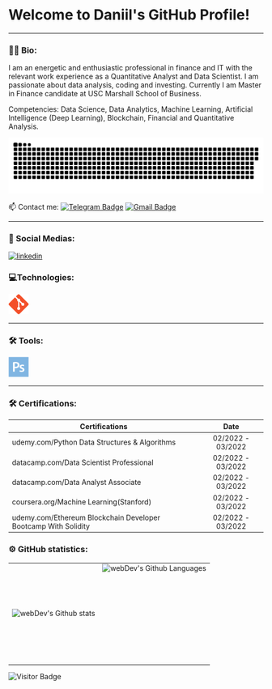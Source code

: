 
# Welcome to Daniil's GitHub Profile!

---

### :man_technologist: Bio:

I am an energetic and enthusiastic professional in finance and IT with the relevant work experience as a Quantitative Analyst and Data Scientist. I am passionate about data analysis, coding and investing. Currently I am Master in Finance candidate at USC Marshall School of Business.

Competencies: Data Science, Data Analytics, Machine Learning, Artificial Intelligence (Deep Learning), Blockchain, Financial and Quantitative Analysis.

<p align="center">
 <img width="600" src="assets/github-snake.svg" alt="snake"/>





:mailbox: Contact me: [![Telegram Badge](https://img.shields.io/badge/-morozkovda-blue?style=flat&logo=Telegram&logoColor=white)](https://t.me/morozkovda)  [![Gmail Badge](https://img.shields.io/badge/-Gmail-red?style=flat&logo=Gmail&logoColor=white)](mailto:morozkov.d.a@gmail.com)

---

### 🤝 Social Medias:

  <div id="badges">
    <a href="https://www.linkedin.com/in/daniil-morozkov/" target="_blank">
      <img src="https://cdn-icons-png.flaticon.com/512/2504/2504799.png" width="40" height="40" alt="linkedin" />
    </a>

### 💻Technologies:

<div>
  <img src="https://github.com/devicons/devicon/blob/master/icons/git/git-original.svg" title="git" alt="git" width="40" height="40"/>&nbsp
</div>

---

### 🛠 Tools:

<div>
  <img src="https://github.com/devicons/devicon/blob/master/icons/photoshop/photoshop-plain.svg" title="photoshop" alt="photoshop" width="40" height="40"/>&nbsp;
</div>

---

### 🛠 Certifications:

| Certifications                                                  | Date              |
| ----------------------------------------------------------------| :---------------: |
| udemy.com/Python Data Structures & Algorithms                   | 02/2022 - 03/2022 |
| datacamp.com/Data Scientist Professional                        | 02/2022 - 03/2022 |
| datacamp.com/Data Analyst Associate                             | 02/2022 - 03/2022 |
| coursera.org/Machine Learning(Stanford)                         | 02/2022 - 03/2022 |
| udemy.com/Ethereum Blockchain Developer Bootcamp With Solidity  | 02/2022 - 03/2022 |



### ⚙️ GitHub statistics:

<table>
  <tr>
    <td>
      <img align="left" src="http://github-readme-streak-stats.herokuapp.com?user=morozkovda&theme=dark&background=000000" alt="webDev's Github stats" />
    </td>
    <td>
      <img height="195px" align="right" alt="webDev's Github Languages" src="https://github-readme-stats-sigma-five.vercel.app/api/top-langs/?username=morozkovda&layout=compact&theme=vision-friendly-dark" />
    </td>
  </tr>
</table>

![Visitor Badge](https://visitor-badge.laobi.icu/badge?page_id=morozkovda)
